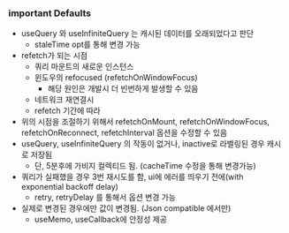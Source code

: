 ### important Defaults
* useQuery 와 useInfiniteQuery 는 캐시된 데이터를 오래되었다고 판단
    * staleTime opt를 통해 변경 가능
* refetch가 되는 시점
    * 쿼리 마운트의 새로운 인스턴스
    * 윈도우의 refocused (refetchOnWindowFocus)
        * 해당 원인은 개발시 더 빈번하게 발생할 수 있음
    * 네트워크 재연결시
    * refetch 기간에 따라
* 위의 시점을 조절하기 위해서 refetchOnMount, refetchOnWindowFocus, refetchOnReconnect, refetchInterval 옵션을 수정할 수 있음
* useQuery, useInfiniteQuery 의 작동이 없거나, inactive로 라벨링된 경우 캐시로 저장됨
    * 단, 5분후에 가비지 컬렉티드 됨. (cacheTime 수정을 통해 변경가능)
* 쿼리가 실패했을 경우 3번 재시도를 함, ui에 에러를 띄우기 전에(with exponential backoff delay)
    * retry, retryDelay 를 통해서 옵션 변경 가능
* 실제로 변경된 경우에만 값이 변경됨. (Json compatible 에서만)
    * useMemo, useCallback에 안정성 제공
